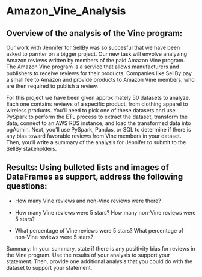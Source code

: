 # Amazon_Vine_Analysis

## Overview of the analysis of the Vine program:

Our work with Jennifer for SellBy was so succesful that we have been asked to parnter on a bigger project. Our new task will envolve analyzing Amazon reviews written by members of the paid Amazon Vine program. The Amazon Vine program is a service that allows manufacturers and publishers to receive reviews for their products. Companies like SellBy pay a small fee to Amazon and provide products to Amazon Vine members, who are then required to publish a review.

For this project we have been given approximately 50 datasets to analyze.  Each one contains reviews of a specific product, from clothing apparel to wireless products. You’ll need to pick one of these datasets and use PySpark to perform the ETL process to extract the dataset, transform the data, connect to an AWS RDS instance, and load the transformed data into pgAdmin. Next, you’ll use PySpark, Pandas, or SQL to determine if there is any bias toward favorable reviews from Vine members in your dataset. Then, you’ll write a summary of the analysis for Jennifer to submit to the SellBy stakeholders.

## Results: Using bulleted lists and images of DataFrames as support, address the following questions:

* How many Vine reviews and non-Vine reviews were there?

* How many Vine reviews were 5 stars? How many non-Vine reviews were 5 stars?

* What percentage of Vine reviews were 5 stars? What percentage of non-Vine reviews were 5 stars?



Summary: In your summary, state if there is any positivity bias for reviews in the Vine program. Use the results of your analysis to support your statement. Then, provide one additional analysis that you could do with the dataset to support your statement.
